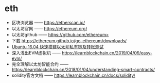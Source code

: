 # eth

- 区块浏览器 —— <https://etherscan.io/>
- 以太坊官网 —— <https://ethereum.org/>
- 以太坊github —— https://github.com/ethereum>
- 下载 <https://ethereum.github.io/go-ethereum/downloads/>
- [Ubuntu 16.04 快速搭建以太坊私有链及转账测试](install.md)
- 深入浅出EVM虚拟机 —— <https://learnblockchain.cn/2019/04/09/easy-evm/>
- 完全理解以太坊智能合约 —— <https://learnblockchain.cn/2018/01/04/understanding-smart-contracts/>
- solidity官方文档 —— <https://learnblockchain.cn/docs/solidity/>